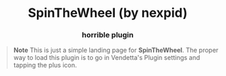 <div align="center">
    <h1>SpinTheWheel (by nexpid)</h1>
    <h3>horrible plugin</h3>
</div>

> **Note**
> This is just a simple landing page for **SpinTheWheel**. The proper way to load this plugin is to go in Vendetta's Plugin settings and tapping the plus icon.
